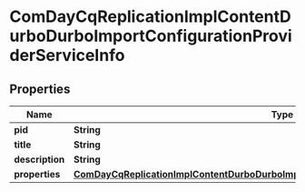 

# ComDayCqReplicationImplContentDurboDurboImportConfigurationProviderServiceInfo

## Properties

Name | Type | Description | Notes
------------ | ------------- | ------------- | -------------
**pid** | **String** |  |  [optional]
**title** | **String** |  |  [optional]
**description** | **String** |  |  [optional]
**properties** | [**ComDayCqReplicationImplContentDurboDurboImportConfigurationProviderServiceProperties**](ComDayCqReplicationImplContentDurboDurboImportConfigurationProviderServiceProperties.md) |  |  [optional]



